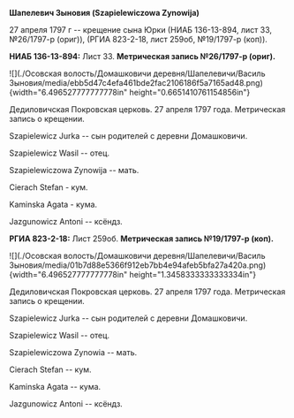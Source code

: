 **Шапелевич Зыновия (Szapielewiczowa Zynowija)**

27 апреля 1797 г -- крещение сына Юрки (НИАБ 136-13-894, лист 33,
№26/1797-р (ориг)), (РГИА 823-2-18, лист 259об, №19/1797-р (коп)).

**НИАБ 136-13-894:** Лист 33. **Метрическая запись №26/1797-р (ориг).**

![](./Осовская волость/Домашковичи деревня/Шапелевичи/Василь Зыновия/media/ebb5d47c4efa461bde2fac2106186f5a7165ad48.png){width="6.496527777777778in"
height="0.6651410761154856in"}

Дедиловичская Покровская церковь. 27 апреля 1797 года. Метрическая
запись о крещении.

Szapielewicz Jurka -- сын родителей с деревни Домашковичи.

Szapielewicz Wasil -- отец.

Szapielewiczowa Zynowija -- мать.

Cierach Stefan - кум.

Kaminska Agata - кума.

Jazgunowicz Antoni -- ксёндз.

**РГИА 823-2-18:** Лист 259об. **Метрическая запись №19/1797-р (коп).**

![](./Осовская волость/Домашковичи деревня/Шапелевичи/Василь Зыновия/media/01b7d88e5366f912eb7bb4e94afeb5bfa27a420a.png){width="6.496527777777778in"
height="1.3458333333333334in"}

Дедиловичская Покровская церковь. 27 апреля 1797 года. Метрическая
запись о крещении.

Szapielewicz Jurka -- сын родителей с деревни Домашковичи.

Szapielewicz Wasil -- отец.

Szapielewiczowa Zynowia -- мать.

Cierach Stefan -- кум.

Kaminska Agata -- кума.

Jazgunowicz Antoni -- ксёндз.
